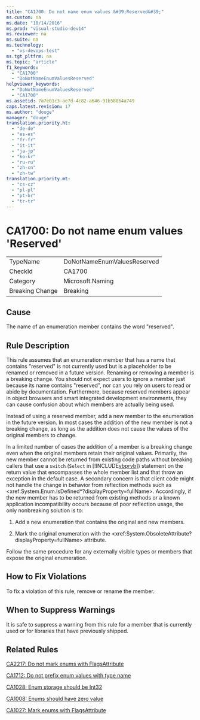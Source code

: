 ```yaml
---
title: "CA1700: Do not name enum values &#39;Reserved&#39;"
ms.custom: na
ms.date: "10/14/2016"
ms.prod: "visual-studio-dev14"
ms.reviewer: na
ms.suite: na
ms.technology: 
  - "vs-devops-test"
ms.tgt_pltfrm: na
ms.topic: "article"
f1_keywords: 
  - "CA1700"
  - "DoNotNameEnumValuesReserved"
helpviewer_keywords: 
  - "DoNotNameEnumValuesReserved"
  - "CA1700"
ms.assetid: 7a7e01c3-ae7d-4c82-a646-91b58864a749
caps.latest.revision: 17
ms.author: "douge"
manager: "douge"
translation.priority.ht: 
  - "de-de"
  - "es-es"
  - "fr-fr"
  - "it-it"
  - "ja-jp"
  - "ko-kr"
  - "ru-ru"
  - "zh-cn"
  - "zh-tw"
translation.priority.mt: 
  - "cs-cz"
  - "pl-pl"
  - "pt-br"
  - "tr-tr"
---
```

# CA1700: Do not name enum values &#39;Reserved&#39;
|||  
|-|-|  
|TypeName|DoNotNameEnumValuesReserved|  
|CheckId|CA1700|  
|Category|Microsoft.Naming|  
|Breaking Change|Breaking|  
  
## Cause  
 The name of an enumeration member contains the word "reserved".  
  
## Rule Description  
 This rule assumes that an enumeration member that has a name that contains "reserved" is not currently used but is a placeholder to be renamed or removed in a future version. Renaming or removing a member is a breaking change. You should not expect users to ignore a member just because its name contains "reserved", nor can you rely on users to read or abide by documentation. Furthermore, because reserved members appear in object browsers and smart integrated development environments, they can cause confusion about which members are actually being used.  
  
 Instead of using a reserved member, add a new member to the enumeration in the future version. In most cases the addition of the new member is not a breaking change, as long as the addition does not cause the values of the original members to change.  
  
 In a limited number of cases the addition of a member is a breaking change even when the original members retain their original values. Primarily, the new member cannot be returned from existing code paths without breaking callers that use a `switch` (`Select` in [!INCLUDE[vbprvb](../codequality/includes/vbprvb_md.md)]) statement on the return value that encompasses the whole member list and that throw an exception in the default case. A secondary concern is that client code might not handle the change in behavior from reflection methods such as \<xref:System.Enum.IsDefined*?displayProperty=fullName>. Accordingly, if the new member has to be returned from existing methods or a known application incompatibility occurs because of poor reflection usage, the only nonbreaking solution is to:  
  
1.  Add a new enumeration that contains the original and new members.  
  
2.  Mark the original enumeration with the \<xref:System.ObsoleteAttribute?displayProperty=fullName> attribute.  
  
 Follow the same procedure for any externally visible types or members that expose the original enumeration.  
  
## How to Fix Violations  
 To fix a violation of this rule, remove or rename the member.  
  
## When to Suppress Warnings  
 It is safe to suppress a warning from this rule for a member that is currently used or for libraries that have previously shipped.  
  
## Related Rules  
 [CA2217: Do not mark enums with FlagsAttribute](../codequality/ca2217--do-not-mark-enums-with-flagsattribute.md)  
  
 [CA1712: Do not prefix enum values with type name](../codequality/ca1712--do-not-prefix-enum-values-with-type-name.md)  
  
 [CA1028: Enum storage should be Int32](../codequality/ca1028--enum-storage-should-be-int32.md)  
  
 [CA1008: Enums should have zero value](../codequality/ca1008--enums-should-have-zero-value.md)  
  
 [CA1027: Mark enums with FlagsAttribute](../codequality/ca1027--mark-enums-with-flagsattribute.md)
